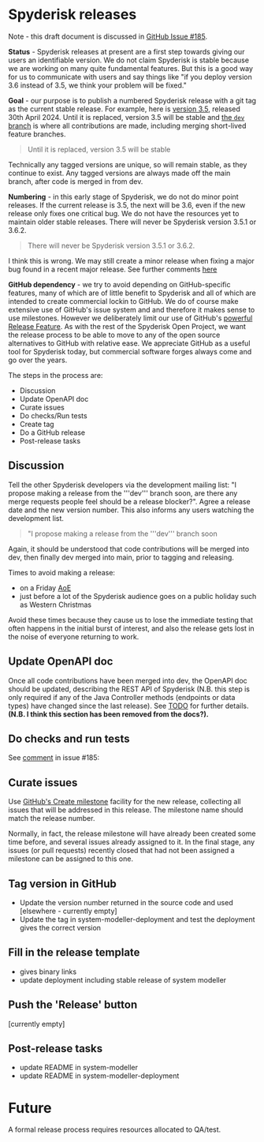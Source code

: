 # Spyderisk releases

Note - this draft document is discussed in [GitHub Issue #185](https://github.com/Spyderisk/system-modeller/issues/185). 

**Status** - Spyderisk releases at present are a first step towards giving our
users an identifiable version. We do not claim Spyderisk is stable because we
are working on many quite fundamental features. But this is a good way for us
to communicate with users and say things like "if you deploy version 3.6
instead of 3.5, we think your problem will be fixed."

**Goal** - our purpose is to publish a numbered Spyderisk release with a git tag as
the current stable release. For example, here is
[version 3.5](https://github.com/Spyderisk/system-modeller/releases/tag/v3.5.0),
released 30th April 2024. Until it is replaced, version 3.5 will be stable and 
[the ```dev``` branch](https://github.com/Spyderisk/system-modeller/tree/dev)
is where all contributions are made, including merging short-lived feature branches.

>  Until it is replaced, version 3.5 will be stable
> 
Technically any tagged versions are unique, so will remain stable, as they continue to exist. Any tagged versions are always made off the main branch, after code is merged in from dev.

**Numbering** - in this early stage of Spyderisk, we do not do minor point releases.
If the current release is 3.5, the next will be 3.6, even if the new release only
fixes one critical bug. We do not have the resources yet to maintain older stable 
releases. There will never be Spyderisk version 3.5.1 or 3.6.2.

> There will never be Spyderisk version 3.5.1 or 3.6.2.

I think this is wrong. We may still create a minor release when fixing a major bug found in a recent major release. See further comments [here](https://github.com/Spyderisk/system-modeller/issues/185#issuecomment-2211049801)

**GitHub dependency** - we try to avoid depending on GitHub-specific features,
many of which are of little benefit to Spyderisk and all of which are intended
to create commercial lockin to GitHub.  We do of course make extensive use of GitHub's issue
system and and therefore it makes sense to use milestones. However we deliberately
limit our use of GitHub's
[powerful Release Feature](https://docs.github.com/en/repositories/releasing-projects-on-github/managing-releases-in-a-repository). As with the rest of the Spyderisk Open Project, we want the release
process to be able to move to any of the open source alternatives to GitHub
with relative ease. We appreciate GitHub as a useful tool for Spyderisk today, but 
commercial software forges always come and go over the years.

The steps in the process are:

* Discussion
* Update OpenAPI doc
* Curate issues
* Do checks/Run tests
* Create tag
* Do a GitHub release
* Post-release tasks

## Discussion

Tell the other Spyderisk developers via the development mailing list: "I
propose making a release from the '''dev''' branch soon, are there any merge
requests people feel should be a release blocker?". Agree a release date and
the new version number. This also informs any users watching the development list.

> "I propose making a release from the '''dev''' branch soon

Again, it should be understood that code contributions will be merged into dev, then finally dev merged into main, prior to tagging and releasing.

Times to avoid making a release:
* on a Friday [AoE](https://en.wikipedia.org/wiki/Anywhere_on_Earth)
* just before a lot of the Spyderisk audience goes on a public
  holiday such as Western Christmas

Avoid these times because they cause us to lose the immediate testing that often
happens in the initial burst of interest, and also the release gets lost
in the noise of everyone returning to work.

## Update OpenAPI doc

Once all code contributions have been merged into dev, the OpenAPI doc should be updated, describing the REST API of Spyderisk (N.B. this step is only required if any of the Java Controller methods (endpoints or data types) have changed since the last release). See [TODO]() for further details. **(N.B. I think this section has been removed from the docs?).**

## Do checks and run tests

See [comment](https://github.com/Spyderisk/system-modeller/issues/185#issuecomment-2211049801) in issue #185: 

## Curate issues

Use
[GitHub's Create milestone](https://docs.github.com/en/issues/using-labels-and-milestones-to-track-work/creating-and-editing-milestones-for-issues-and-pull-requests)
facility for the new release, collecting all issues that will be addressed in this release.
The milestone name should match the release number.

Normally, in fact, the release milestone will have already been created some time before, and several issues already assigned to it. In the final stage, any issues (or pull requests) recently closed that had not been assigned a milestone can be assigned to this one.

## Tag version in GitHub

* Update the version number returned in the source code and used [elsewhere - currently empty]
* Update the tag in system-modeller-deployment and test the deployment gives the correct version

## Fill in the release template

* gives binary links
* update deployment including stable release of system modeller

## Push the 'Release' button

[currently empty]

## Post-release tasks

* update README in system-modeller
* update README in system-modeller-deployment

# Future

A formal release process requires resources allocated to QA/test.
